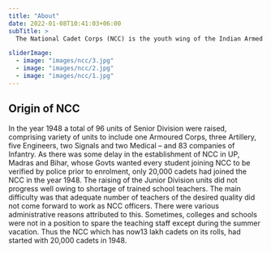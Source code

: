 ```yaml
---
title: "About"
date: 2022-01-08T10:41:03+06:00
subTitle: >
  The National Cadet Corps (NCC) is the youth wing of the Indian Armed Forces with its headquarters in New Delhi, India. It is open to school and college students on a voluntary basis as a Tri-Services Organisation, comprising the Army, the Navy and the Air Force, engaged in developing the youth of the country into disciplined and patriotic citizens. The soldier youth foundation in India is a voluntary organization which recruits cadets from high schools, higher secondary, colleges and universities all over India. The cadets are given basic military training in small arms and drill. The officers and cadets have no liability for active military service once they complete their course. The emblem of the NCC consists of 3 colors; red, dark blue and light blue. These colors represent the Indian Army, Indian Navy and Indian Air Force respectively. The 17 lotuses indicate the 17 directories of India.

sliderImage:
  - image: "images/ncc/3.jpg"
  - image: "images/ncc/2.jpg"
  - image: "images/ncc/1.jpg"
---
```


## Origin of NCC

In the year 1948 a total of 96 units of Senior Division were raised, comprising variety of units to include one Armoured Corps, three Artillery, five Engineers, two Signals and two Medical – and 83 companies of Infantry. As there was some delay in the establishment of NCC in UP, Madras and Bihar, whose Govts wanted every student joining NCC to be verified by police prior to enrolment, only 20,000 cadets had joined the NCC in the year 1948. The raising of the Junior Division units did not progress well owing to shortage of trained school teachers. The main difficulty was that adequate number of teachers of the desired quality did not come forward to work as NCC officers. There were various administrative reasons attributed to this. Sometimes, colleges and schools were not in a position to spare the teaching staff except during the summer vacation. Thus the NCC which has now13 lakh cadets on its rolls, had started with 20,000 cadets in 1948.
